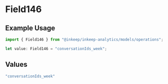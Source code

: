 # Field146

## Example Usage

```typescript
import { Field146 } from "@inkeep/inkeep-analytics/models/operations";

let value: Field146 = "conversationIds_week";
```

## Values

```typescript
"conversationIds_week"
```